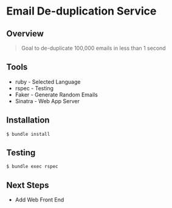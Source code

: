 # Email De-duplication Service

## Overview

> Goal to de-duplicate 100,000 emails in less than 1 second

## Tools

* ruby - Selected Language
* rspec - Testing
* Faker - Generate Random Emails
* Sinatra - Web App Server

## Installation

```
$ bundle install
```

## Testing

```
$ bundle exec rspec
```

## Next Steps

* Add Web Front End


